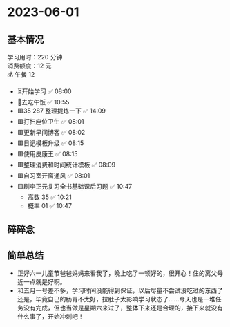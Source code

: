 # 2023-06-01

## 基本情况

学习用时：220 分钟  
消费额度：12 元  
💰 午餐 12

-   ⏳开始学习 ✅ 08:00
-   🍕去吃午饭 ✅ 10:55
-   🟥35 287 整理提炼一下 ✅ 14:09
-   🟥打扫座位卫生 ✅ 08:01
-   🟥更新早间博客 ✅ 08:02
-   🟥日记模板升级 ✅ 08:15
-   🟥使用皮康王 ✅ 08:15
-   🟥整理消费和时间统计模板 ✅ 08:09
-   🟥自习室开窗通风 ✅ 08:01
-   🟨刷李正元复习全书基础课后习题 ✅ 10:47
    -   高数 35 ✅ 10:21
    -   概率 01 ✅ 10:47

## 碎碎念



## 简单总结

- 正好六一儿童节爸爸妈妈来看我了，晚上吃了一顿好的，很开心！住的离父母近一点就是好啊。
- 和五月一号差不多，学习时间没能得到保证，以后尽量不尝试没吃过的东西了还是，毕竟自己的肠胃不太好，拉肚子太影响学习状态了……今天也是一堆任务没有完成，但也当做是星期六来过了，整体下来还是合理的，接下来就没有什么事了，开始冲刺吧！